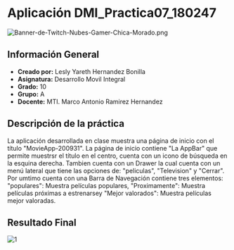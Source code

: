 # Aplicación DMI_Practica07_180247

![Banner-de-Twitch-Nubes-Gamer-Chica-Morado.png](https://i.postimg.cc/15q3LFXF/Banner-de-Twitch-Nubes-Gamer-Chica-Morado.png)
## Información General

- **Creado por:** Lesly Yareth Hernandez Bonilla
- **Asignatura:** Desarrollo Movil Integral
- **Grado:** 10
- **Grupo:** A
- **Docente:** MTI. Marco Antonio Ramirez Hernandez
## Descripción de la práctica
La aplicación desarrollada en clase muestra una página de inicio con el título "MovieApp-200931". La página de inicio contiene "La AppBar" que permite muestrsr el título  en el centro, cuenta con un icono de búsqueda en la esquina derecha.
 Tambien cuenta con un Drawer la cual cuenta con un menú lateral que tiene las opciones de: "peliculas", "Television" y "Cerrar". Por umtimo cuenta con una Barra de Navegación contiene tres elementos: "populares": Muestra películas populares, "Proximamente": Muestra películas próximas a estrenarsey "Mejor valorados": Muestra películas mejor valoradas.
## Resultado Final
![1](https://github.com/Lesly-hub/DMI_Practica07_180247/assets/74167109/bb356cd3-137b-471c-91aa-28084f48c7a4)
